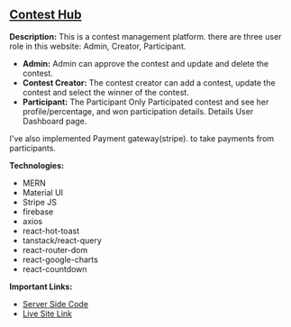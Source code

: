 ## [Contest Hub](https://assignment-12-contest-hub.web.app)

**Description:** This is a contest management platform. there are three user role in this website: Admin, Creator, Participant.

- **Admin:** Admin can approve the contest and update and delete the contest.
- **Contest Creator:** The contest creator can add a contest, update the contest and
select the winner of the contest.
- **Participant:** The Participant Only Participated contest and see her profile/percentage, and
won participation details. Details User Dashboard page.

I've also implemented Payment gateway(stripe). to take payments from participants.

**Technologies:**
- MERN
- Material UI
- Stripe JS
- firebase
- axios
- react-hot-toast
- tanstack/react-query
- react-router-dom
- react-google-charts
- react-countdown

**Important Links:**
- [Server Side Code](https://github.com/EligibleDev/contest_hub_server)
- [Live Site Link](https://assignment-12-contest-hub.web.app)
